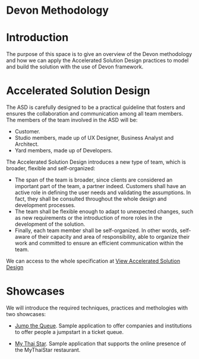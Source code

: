 # Devon Methodology



# Introduction

The purpose of this space is to give an overview of the Devon methodology and how we can apply the Accelerated Solution Design practices to model and build the solution with the use of Devon framework.

# Accelerated Solution Design

The ASD is carefully designed to be a practical guideline that fosters and ensures the collaboration and communication among all team members.
The members of the team involved in the ASD will be:
  - Customer.
  - Studio members, made up of UX Designer, Business Analyst and Architect.
  - Yard members, made up of Developers.

The Accelerated Solution Design introduces a new type of team, which is broader, flexible and self-organized:
  - The span of the team is broader, since clients are considered an important part of the team, a partner indeed. Customers shall have an active role in defining the user needs and validating the assumptions. In fact, they shall be consulted throughout the whole design and development processes.
  - The team shall be flexible enough to adapt to unexpected changes, such as new requirements or the introduction of more roles in the development of the solution.
 - Finally, each team member shall be self-organized. In other words, self-aware of their capacity and area of responsibility, able to organize their work and committed to ensure an efficient communication within the team.

We can access to the whole specification at [View Accelerated Solution Design](https://github.com/devonfw/devon-methodology/blob/master/Accelerated_Solution_Design.adoc)

# Showcases

We will introduce the required techniques, practices and methologies with two showcases:
- [Jump the Queue](https://github.com/devonfw/devon-methodology/blob/master/references/JumpTheQueue/JumpTheQueue). Sample application to offer companies and institutions to offer people a jumpstart in a ticket queue.

- [My Thai Star](https://github.com/devonfw/devon-methodology/blob/master/references/JumpTheQueue/MyThaiStar). Sample application that supports the online presence of the MyThaiStar restaurant.
